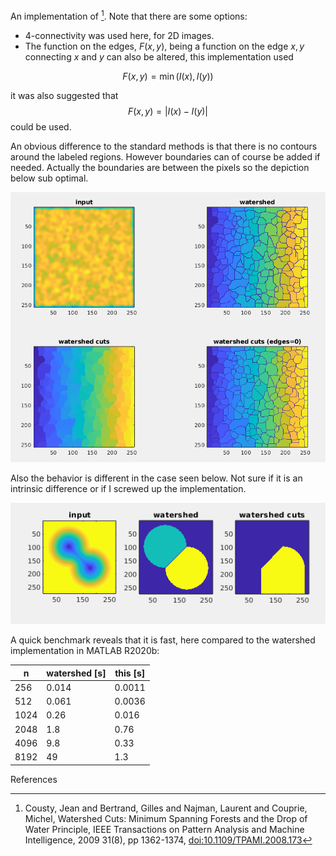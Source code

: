 An implementation of [^1]. Note that there are some options:
- 4-connectivity was used here, for 2D images.
- The function on the edges, $F({x,y})$, being a function on the edge
  ${x,y}$ connecting $x$ and $y$ can also be altered, this
  implementation used

$$
F({x,y}) = \min \left( I(x) , I(y) \right)
$$

it was also suggested that
$$
F({x,y}) = | I(x) - I(y) |
$$
could be used.



An obvious difference to the standard methods is that there is no
contours around the labeled regions. However boundaries can of course
be added if needed. Actually the boundaries are between the pixels so the
depiction below sub optimal.

<img src="doc/screenshot1.png">

Also the behavior is different in the case seen below. Not sure if it
is an intrinsic difference or if I screwed up the implementation.

<img src="doc/screenshot2.png">


A quick benchmark reveals that it is fast, here compared to the
watershed implementation in MATLAB R2020b:

| n | watershed [s]| this [s] |
| --- | --- | --- |
| 256 | 0.014 | 0.0011 |
| 512 | 0.061 | 0.0036 |
| 1024 | 0.26 | 0.016 |
| 2048 | 1.8 | 0.76 |
| 4096 | 9.8 | 0.33 |
| 8192 | 49 | 1.3 |

References

[^1]:  Cousty, Jean and Bertrand, Gilles and Najman, Laurent and Couprie, Michel, Watershed Cuts: Minimum Spanning Forests and the Drop of Water Principle, IEEE Transactions on Pattern Analysis and Machine Intelligence, 2009 31(8), pp 1362-1374, [doi:10.1109/TPAMI.2008.173](http://dx.doi.org/10.1109/TPAMI.2008.173)

